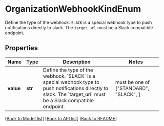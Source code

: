 # OrganizationWebhookKindEnum

Define the type of the webhook. `SLACK` is a special webhook type to push notifications directly to slack. The `target_url` must be a Slack compatible endpoint.

## Properties
Name | Type | Description | Notes
------------ | ------------- | ------------- | -------------
**value** | **str** | Define the type of the webhook. &#x60;SLACK&#x60; is a special webhook type to push notifications directly to slack. The &#x60;target_url&#x60; must be a Slack compatible endpoint. |  must be one of ["STANDARD", "SLACK", ]

[[Back to Model list]](../README.md#documentation-for-models) [[Back to API list]](../README.md#documentation-for-api-endpoints) [[Back to README]](../README.md)


